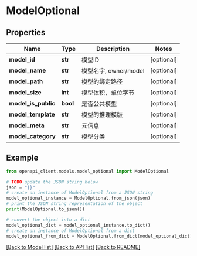 # ModelOptional


## Properties

Name | Type | Description | Notes
------------ | ------------- | ------------- | -------------
**model_id** | **str** |  模型ID | [optional] 
**model_name** | **str** |  模型名字, owner/model | [optional] 
**model_path** | **str** |  模型的绑定路径 | [optional] 
**model_size** | **int** |  模型体积，单位字节 | [optional] 
**model_is_public** | **bool** |  是否公共模型 | [optional] 
**model_template** | **str** |  模型的推理模版 | [optional] 
**model_meta** | **str** |  元信息 | [optional] 
**model_category** | **str** |  模型分类 | [optional] 

## Example

```python
from openapi_client.models.model_optional import ModelOptional

# TODO update the JSON string below
json = "{}"
# create an instance of ModelOptional from a JSON string
model_optional_instance = ModelOptional.from_json(json)
# print the JSON string representation of the object
print(ModelOptional.to_json())

# convert the object into a dict
model_optional_dict = model_optional_instance.to_dict()
# create an instance of ModelOptional from a dict
model_optional_from_dict = ModelOptional.from_dict(model_optional_dict)
```
[[Back to Model list]](../README.md#documentation-for-models) [[Back to API list]](../README.md#documentation-for-api-endpoints) [[Back to README]](../README.md)


